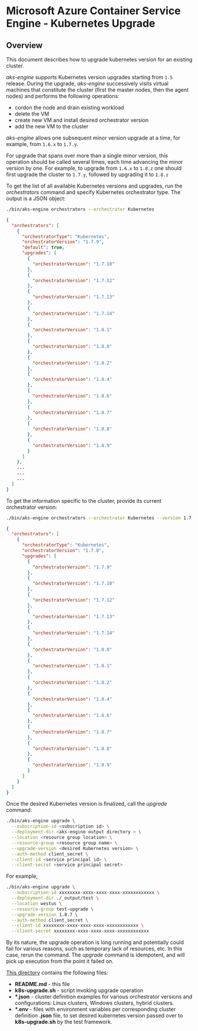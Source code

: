 # Microsoft Azure Container Service Engine - Kubernetes Upgrade

## Overview

This document describes how to upgrade kubernetes version for an existing cluster.

*aks-engine* supports Kubernetes version upgrades starting from ``1.5`` release.
During the upgrade, *aks-engine* successively visits virtual machines that constitute the cluster (first the master nodes, then the agent nodes) and performs the following operations:
 - cordon the node and drain existing workload
 - delete the VM
 - create new VM and install desired orchestrator version
 - add the new VM to the cluster

*aks-engine* allows one subsequent minor version upgrade at a time, for example, from ``1.6.x`` to ``1.7.y``.

For upgrade that spans over more than a single minor version, this operation should be called several times, each time advancing the minor version by one. For example, to upgrade from ``1.6.x`` to ``1.8.z`` one should first upgrade the cluster to ``1.7.y``, followed by upgrading it to ``1.8.z``

To get the list of all available Kubernetes versions and upgrades, run the *orchestrators* command and specify Kubernetes orchestrator type. The output is a JSON object:
```bash
./bin/aks-engine orchestrators --orchestrator Kubernetes
```

```json
{
  "orchestrators": [
    {
      "orchestratorType": "Kubernetes",
      "orchestratorVersion": "1.7.9",
      "default": true,
      "upgrades": [
        {
          "orchestratorVersion": "1.7.10"
        },
        {
          "orchestratorVersion": "1.7.12"
        },
        {
          "orchestratorVersion": "1.7.13"
        },
        {
          "orchestratorVersion": "1.7.14"
        },
        {
          "orchestratorVersion": "1.8.1"
        },
        {
          "orchestratorVersion": "1.8.0"
        },
        {
          "orchestratorVersion": "1.8.2"
        },
        {
          "orchestratorVersion": "1.8.4"
        },
        {
          "orchestratorVersion": "1.8.6"
        },
        {
          "orchestratorVersion": "1.8.7"
        },
        {
          "orchestratorVersion": "1.8.8"
        },
        {
          "orchestratorVersion": "1.8.9"
        }
      ]
    },
    ...
    ...
    ...
  ]
}
```

To get the information specific to the cluster, provide its current orchestrator version:
```bash
./bin/aks-engine orchestrators --orchestrator Kubernetes --version 1.7.8
```

```json
{
  "orchestrators": [
    {
      "orchestratorType": "Kubernetes",
      "orchestratorVersion": "1.7.8",
      "upgrades": [
        {
          "orchestratorVersion": "1.7.9"
        },
        {
          "orchestratorVersion": "1.7.10"
        },
        {
          "orchestratorVersion": "1.7.12"
        },
        {
          "orchestratorVersion": "1.7.13"
        },
        {
          "orchestratorVersion": "1.7.14"
        },
        {
          "orchestratorVersion": "1.8.0"
        },
        {
          "orchestratorVersion": "1.8.1"
        },
        {
          "orchestratorVersion": "1.8.2"
        },
        {
          "orchestratorVersion": "1.8.4"
        },
        {
          "orchestratorVersion": "1.8.6"
        },
        {
          "orchestratorVersion": "1.8.7"
        },
        {
          "orchestratorVersion": "1.8.8"
        },
        {
          "orchestratorVersion": "1.8.9"
        }
      ]
    }
  ]
}
```

Once the desired Kubernetes version is finalized, call the *upgrade* command:
```bash
./bin/aks-engine upgrade \
  --subscription-id <subscription id> \
  --deployment-dir <aks-engine output directory > \
  --location <resource group location> \
  --resource-group <resource group name> \
  --upgrade-version <desired Kubernetes version> \
  --auth-method client_secret \
  --client-id <service principal id> \
  --client-secret <service principal secret>
```
For example,
```bash
./bin/aks-engine upgrade \
  --subscription-id xxxxxxxx-xxxx-xxxx-xxxx-xxxxxxxxxxxx \
  --deployment-dir ./_output/test \
  --location westus \
  --resource-group test-upgrade \
  --upgrade-version 1.8.7 \
  --auth-method client_secret \
  --client-id xxxxxxxx-xxxx-xxxx-xxxx-xxxxxxxxxxxx \
  --client-secret xxxxxxxx-xxxx-xxxx-xxxx-xxxxxxxxxxxx
```

By its nature, the upgrade operation is long running and potentially could fail for various reasons, such as temporary lack of resources, etc. In this case, rerun the command. The *upgrade* command is idempotent, and will pick up execution from the point it failed on.

[This directory](https://github.com/Azure/aks-engine/tree/master/examples/k8s-upgrade) contains the following files:
- **README.md** - this file
- **k8s-upgrade.sh** - script invoking upgrade operation
- **\*.json** - cluster definition examples for various orchestrator versions and configurations: Linux clusters, Windows clusters, hybrid clusters.
- **\*.env** - files with environment variables per corresponding cluster definition **.json** file, to set desired kubernetes version passed over to **k8s-upgrade.sh** by the test framework.
